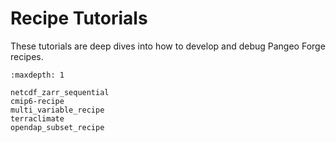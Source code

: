 # Recipe Tutorials

These tutorials are deep dives into how to develop and debug Pangeo Forge recipes.

```{toctree}
:maxdepth: 1

netcdf_zarr_sequential
cmip6-recipe
multi_variable_recipe
terraclimate
opendap_subset_recipe
```
